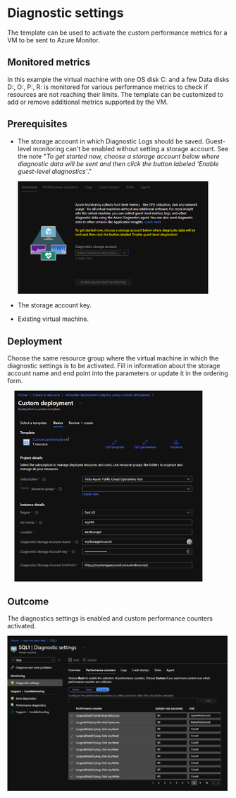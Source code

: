# Diagnostic settings

The template can be used to activate the custom performance metrics for a VM to be sent to Azure Monitor.

## Monitored metrics

In this example the virtual machine with one OS disk C: and a few Data disks D:, O:, P:, R: is monitored for various performance metrics to check if resources are not reaching their limits. The template can be customized to add or remove additional metrics supported by the VM.

## Prerequisites

- The storage account in which Diagnostic Logs should be saved. Guest-level monitoring can't be enabled without setting a storage account. See the note "*To get started now, choose a storage account below where diagnostic data will be sent and then click the button labeled 'Enable guest-level diagnostics'*."
  
  <img src="pictures/storage_account.PNG" width="432">

- The storage account key.

- Existing virtual machine.

## Deployment

Choose the same resource group where the virtual machine in which the diagnostic settings is to be activated. Fill in information about the storage account name and end point into the parameters or update it in the ordering form.

&nbsp;&nbsp;&nbsp;&nbsp;<img src="pictures/Template.PNG" height="432">

## Outcome

The diagnostics settings is enabled and custom performance counters activated.

<img src="pictures/diag_enabled.PNG" width="500">
